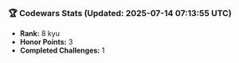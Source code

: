 ### 🏆 Codewars Stats (Updated: 2025-07-14 07:13:55 UTC)

- **Rank:** 8 kyu
- **Honor Points:** 3
- **Completed Challenges:** 1
